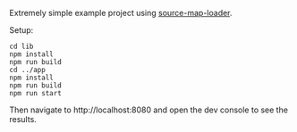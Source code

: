 Extremely simple example project using [source-map-loader](https://github.com/webpack-contrib/source-map-loader).

Setup:
```
cd lib
npm install
npm run build
cd ../app
npm install
npm run build
npm run start
```
Then navigate to http://localhost:8080 and open the dev console to see the results.
